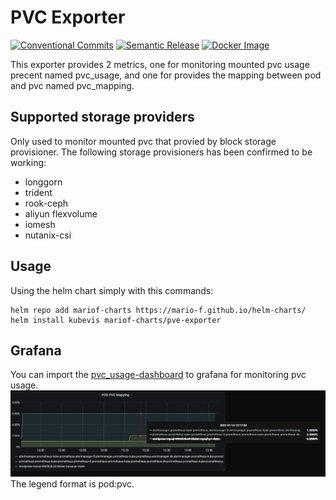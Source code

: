 # PVC Exporter

[![Conventional Commits](https://img.shields.io/badge/Conventional%20Commits-1.0.0-yellow.svg)](https://conventionalcommits.org)
[![Semantic Release](https://img.shields.io/badge/%20%20%F0%9F%93%A6%F0%9F%9A%80-semantic--release-e10079.svg)](https://github.com/semantic-release/semantic-release)
[![Docker Image](https://github.com/Mario-F/pvc-exporter/actions/workflows/docker.yml/badge.svg?branch=main)](https://github.com/Mario-F/pvc-exporter/pkgs/container/pvc-exporter)

This exporter provides 2 metrics, one for monitoring mounted pvc usage precent named pvc_usage, and one for provides the mapping between pod and pvc named pvc_mapping.

## Supported storage providers

Only used to monitor mounted pvc that provied by block storage provisioner.
The following storage provisioners has been confirmed to be working:

* longgorn  
* trident  
* rook-ceph  
* aliyun flexvolume  
* iomesh
* nutanix-csi

## Usage

Using the helm chart simply with this commands:

```shell
helm repo add mariof-charts https://mario-f.github.io/helm-charts/
helm install kubevis mariof-charts/pve-exporter
```

## Grafana

You can import the [pvc_usage-dashboard](./docs/pvc_usage-dashboard.json) to grafana for monitoring pvc usage.
![grafana-1](./docs/grafana-1.PNG)
The legend format is pod:pvc.
